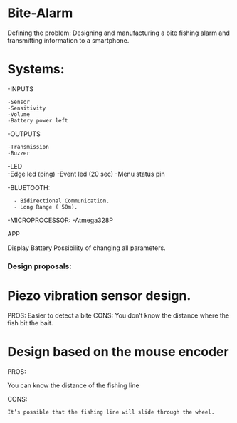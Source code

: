 # Bite-Alarm

Defining the problem:
Designing and manufacturing a bite fishing alarm and transmitting information to a smartphone.
# Systems:
-INPUTS

    -Sensor
    -Sensitivity
    -Volume
    -Battery power left

-OUTPUTS

    -Transmission
    -Buzzer

 -LED    
        -Edge led (ping)
        -Event led (20 sec)
        -Menu status pin

    
  -BLUETOOTH:
      
      - Bidirectional Communication.
      - Long Range ( 50m).
      

   -MICROPROCESSOR:
      -Atmega328P


APP

Display Battery
Possibility of changing all parameters.



### Design proposals:

# Piezo vibration sensor design.
PROS: 
    Easier to detect a bite
CONS:
    You don’t know the distance where the fish bit the bait.


 # Design based on  the mouse encoder


PROS:
    
You can know the distance of the fishing line


CONS:

    It’s possible that the fishing line will slide through the wheel.



